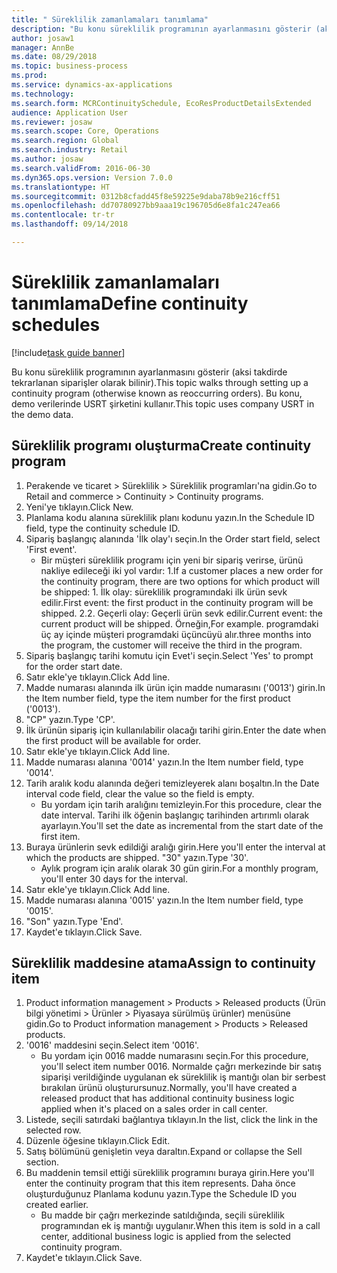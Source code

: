 ```yaml
--- 
title: " Süreklilik zamanlamaları tanımlama"
description: "Bu konu süreklilik programının ayarlanmasını gösterir (aksi takdirde tekrarlanan siparişler olarak bilinir)."
author: josaw1
manager: AnnBe
ms.date: 08/29/2018
ms.topic: business-process
ms.prod: 
ms.service: dynamics-ax-applications
ms.technology: 
ms.search.form: MCRContinuitySchedule, EcoResProductDetailsExtended
audience: Application User
ms.reviewer: josaw
ms.search.scope: Core, Operations
ms.search.region: Global
ms.search.industry: Retail
ms.author: josaw
ms.search.validFrom: 2016-06-30
ms.dyn365.ops.version: Version 7.0.0
ms.translationtype: HT
ms.sourcegitcommit: 0312b8cfadd45f8e59225e9daba78b9e216cff51
ms.openlocfilehash: dd70780927bb9aaa19c196705d6e8fa1c247ea66
ms.contentlocale: tr-tr
ms.lasthandoff: 09/14/2018

---
```

# <a name="define-continuity-schedules"></a><span data-ttu-id="5fbfd-103"> Süreklilik zamanlamaları tanımlama</span><span class="sxs-lookup"><span data-stu-id="5fbfd-103">Define continuity schedules</span></span>

[!include[task guide banner](../includes/task-guide-banner.md)]

<span data-ttu-id="5fbfd-104">Bu konu süreklilik programının ayarlanmasını gösterir (aksi takdirde tekrarlanan siparişler olarak bilinir).</span><span class="sxs-lookup"><span data-stu-id="5fbfd-104">This topic walks through setting up a continuity program (otherwise known as reoccurring orders).</span></span> <span data-ttu-id="5fbfd-105">Bu konu, demo verilerinde USRT şirketini kullanır.</span><span class="sxs-lookup"><span data-stu-id="5fbfd-105">This topic uses company USRT in the demo data.</span></span>


## <a name="create-continuity-program"></a><span data-ttu-id="5fbfd-106">Süreklilik programı oluşturma</span><span class="sxs-lookup"><span data-stu-id="5fbfd-106">Create continuity program</span></span>
1. <span data-ttu-id="5fbfd-107">Perakende ve ticaret > Süreklilik > Süreklilik programları'na gidin.</span><span class="sxs-lookup"><span data-stu-id="5fbfd-107">Go to Retail and commerce > Continuity > Continuity programs.</span></span>
2. <span data-ttu-id="5fbfd-108">Yeni'ye tıklayın.</span><span class="sxs-lookup"><span data-stu-id="5fbfd-108">Click New.</span></span>
3. <span data-ttu-id="5fbfd-109">Planlama kodu alanına süreklilik planı kodunu yazın.</span><span class="sxs-lookup"><span data-stu-id="5fbfd-109">In the Schedule ID field, type the continuity schedule ID.</span></span>
4. <span data-ttu-id="5fbfd-110">Sipariş başlangıç alanında 'İlk olay'ı seçin.</span><span class="sxs-lookup"><span data-stu-id="5fbfd-110">In the Order start field, select 'First event'.</span></span>
    * <span data-ttu-id="5fbfd-111">Bir müşteri süreklilik programı için yeni bir sipariş verirse, ürünü nakliye edileceği iki yol vardır:  1.</span><span class="sxs-lookup"><span data-stu-id="5fbfd-111">If a customer places a new order for the continuity program, there are two options for which product will be shipped:  1.</span></span> <span data-ttu-id="5fbfd-112">İlk olay: süreklilik programındaki ilk ürün sevk edilir.</span><span class="sxs-lookup"><span data-stu-id="5fbfd-112">First event: the first product in the continuity program will be shipped.</span></span>  <span data-ttu-id="5fbfd-113">2.</span><span class="sxs-lookup"><span data-stu-id="5fbfd-113">2.</span></span> <span data-ttu-id="5fbfd-114">Geçerli olay: Geçerli ürün sevk edilir.</span><span class="sxs-lookup"><span data-stu-id="5fbfd-114">Current event: the current product will be shipped.</span></span> <span data-ttu-id="5fbfd-115">Örneğin,</span><span class="sxs-lookup"><span data-stu-id="5fbfd-115">For example.</span></span> <span data-ttu-id="5fbfd-116">programdaki üç ay içinde müşteri programdaki üçüncüyü alır.</span><span class="sxs-lookup"><span data-stu-id="5fbfd-116">three months into the program, the customer will receive the third in the program.</span></span>  
5. <span data-ttu-id="5fbfd-117">Sipariş başlangıç tarihi komutu için Evet'i seçin.</span><span class="sxs-lookup"><span data-stu-id="5fbfd-117">Select 'Yes' to prompt for the order start date.</span></span>
6. <span data-ttu-id="5fbfd-118">Satır ekle'ye tıklayın.</span><span class="sxs-lookup"><span data-stu-id="5fbfd-118">Click Add line.</span></span>
7. <span data-ttu-id="5fbfd-119">Madde numarası alanında ilk ürün için madde numarasını ('0013') girin.</span><span class="sxs-lookup"><span data-stu-id="5fbfd-119">In the Item number field, type the item number for the first product ('0013').</span></span>
8. <span data-ttu-id="5fbfd-120">"CP" yazın.</span><span class="sxs-lookup"><span data-stu-id="5fbfd-120">Type 'CP'.</span></span>
9. <span data-ttu-id="5fbfd-121">İlk ürünün sipariş için kullanılabilir olacağı tarihi girin.</span><span class="sxs-lookup"><span data-stu-id="5fbfd-121">Enter the date when the first product will be available for order.</span></span>
10. <span data-ttu-id="5fbfd-122">Satır ekle'ye tıklayın.</span><span class="sxs-lookup"><span data-stu-id="5fbfd-122">Click Add line.</span></span>
11. <span data-ttu-id="5fbfd-123">Madde numarası alanına '0014' yazın.</span><span class="sxs-lookup"><span data-stu-id="5fbfd-123">In the Item number field, type '0014'.</span></span>
12. <span data-ttu-id="5fbfd-124">Tarih aralık kodu alanında değeri temizleyerek alanı boşaltın.</span><span class="sxs-lookup"><span data-stu-id="5fbfd-124">In the Date interval code field, clear the value so the field is empty.</span></span>
    * <span data-ttu-id="5fbfd-125">Bu yordam için tarih aralığını temizleyin.</span><span class="sxs-lookup"><span data-stu-id="5fbfd-125">For this procedure, clear the date interval.</span></span> <span data-ttu-id="5fbfd-126">Tarihi ilk öğenin başlangıç tarihinden artırımlı olarak ayarlayın.</span><span class="sxs-lookup"><span data-stu-id="5fbfd-126">You'll set the date as incremental from the start date of the first item.</span></span>  
13. <span data-ttu-id="5fbfd-127">Buraya ürünlerin sevk edildiği aralığı girin.</span><span class="sxs-lookup"><span data-stu-id="5fbfd-127">Here you'll enter the interval at which the products are shipped.</span></span> <span data-ttu-id="5fbfd-128">"30" yazın.</span><span class="sxs-lookup"><span data-stu-id="5fbfd-128">Type '30'.</span></span>
    * <span data-ttu-id="5fbfd-129">Aylık program için aralık olarak 30 gün girin.</span><span class="sxs-lookup"><span data-stu-id="5fbfd-129">For a monthly program, you'll enter 30 days for the interval.</span></span>  
14. <span data-ttu-id="5fbfd-130">Satır ekle'ye tıklayın.</span><span class="sxs-lookup"><span data-stu-id="5fbfd-130">Click Add line.</span></span>
15. <span data-ttu-id="5fbfd-131">Madde numarası alanına '0015' yazın.</span><span class="sxs-lookup"><span data-stu-id="5fbfd-131">In the Item number field, type '0015'.</span></span>
16. <span data-ttu-id="5fbfd-132">"Son" yazın.</span><span class="sxs-lookup"><span data-stu-id="5fbfd-132">Type 'End'.</span></span>
17. <span data-ttu-id="5fbfd-133">Kaydet'e tıklayın.</span><span class="sxs-lookup"><span data-stu-id="5fbfd-133">Click Save.</span></span>

## <a name="assign-to-continuity-item"></a><span data-ttu-id="5fbfd-134">Süreklilik maddesine atama</span><span class="sxs-lookup"><span data-stu-id="5fbfd-134">Assign to continuity item</span></span>
1. <span data-ttu-id="5fbfd-135">Product information management > Products > Released products (Ürün bilgi yönetimi > Ürünler > Piyasaya sürülmüş ürünler) menüsüne gidin.</span><span class="sxs-lookup"><span data-stu-id="5fbfd-135">Go to Product information management > Products > Released products.</span></span>
2. <span data-ttu-id="5fbfd-136">'0016' maddesini seçin.</span><span class="sxs-lookup"><span data-stu-id="5fbfd-136">Select item '0016'.</span></span>
    * <span data-ttu-id="5fbfd-137">Bu yordam için 0016 madde numarasını seçin.</span><span class="sxs-lookup"><span data-stu-id="5fbfd-137">For this procedure, you'll select item number 0016.</span></span> <span data-ttu-id="5fbfd-138">Normalde çağrı merkezinde bir satış siparişi verildiğinde uygulanan ek süreklilik iş mantığı olan bir serbest bırakılan ürünü oluşturursunuz.</span><span class="sxs-lookup"><span data-stu-id="5fbfd-138">Normally, you'll have created a released product that has additional continuity business logic applied when it's placed on a sales order in call center.</span></span>  
3. <span data-ttu-id="5fbfd-139">Listede, seçili satırdaki bağlantıya tıklayın.</span><span class="sxs-lookup"><span data-stu-id="5fbfd-139">In the list, click the link in the selected row.</span></span>
4. <span data-ttu-id="5fbfd-140">Düzenle öğesine tıklayın.</span><span class="sxs-lookup"><span data-stu-id="5fbfd-140">Click Edit.</span></span>
5. <span data-ttu-id="5fbfd-141">Satış bölümünü genişletin veya daraltın.</span><span class="sxs-lookup"><span data-stu-id="5fbfd-141">Expand or collapse the Sell section.</span></span>
6. <span data-ttu-id="5fbfd-142">Bu maddenin temsil ettiği süreklilik programını buraya girin.</span><span class="sxs-lookup"><span data-stu-id="5fbfd-142">Here you'll enter the continuity program that this item represents.</span></span> <span data-ttu-id="5fbfd-143">Daha önce oluşturduğunuz Planlama kodunu yazın.</span><span class="sxs-lookup"><span data-stu-id="5fbfd-143">Type the Schedule ID you created earlier.</span></span>
    * <span data-ttu-id="5fbfd-144">Bu madde bir çağrı merkezinde satıldığında, seçili süreklilik programından ek iş mantığı uygulanır.</span><span class="sxs-lookup"><span data-stu-id="5fbfd-144">When this item is sold in a call center, additional business logic is applied from the selected continuity program.</span></span>  
7. <span data-ttu-id="5fbfd-145">Kaydet'e tıklayın.</span><span class="sxs-lookup"><span data-stu-id="5fbfd-145">Click Save.</span></span>


